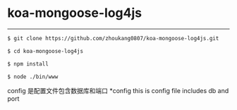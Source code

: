 # koa-mongoose-log4js 
------ 
```sh
$ git clone https://github.com/zhoukang0807/koa-mongoose-log4js.git
```
```sh
$ cd koa-mongoose-log4js
```
```sh
$ npm install
``` 
```sh
$ node ./bin/www
``` 
config 是配置文件包含数据库和端口
*config this is config file includes db and port


